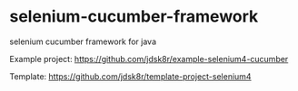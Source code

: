 # selenium-cucumber-framework
selenium cucumber framework for java

Example project: https://github.com/jdsk8r/example-selenium4-cucumber

Template: https://github.com/jdsk8r/template-project-selenium4
